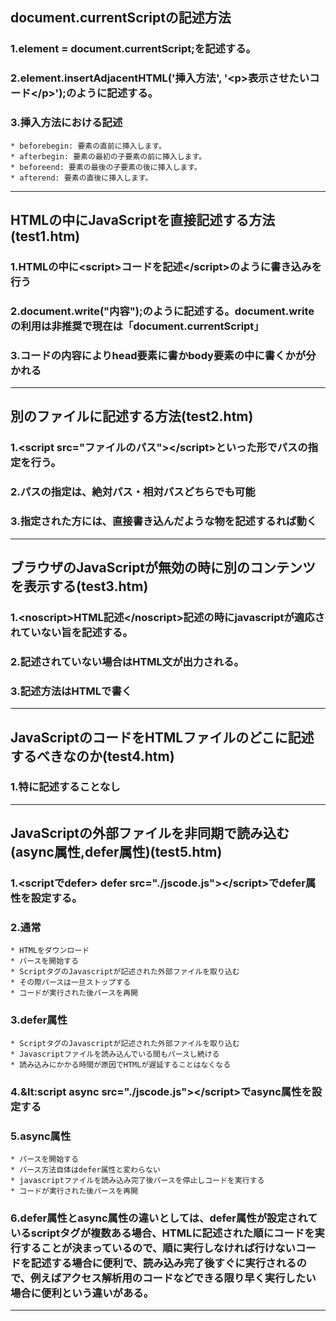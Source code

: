 ## document.currentScriptの記述方法

### 1.element = document.currentScript;を記述する。
### 2.element.insertAdjacentHTML('挿入方法', '&lt;p&gt;表示させたいコード&lt;/p&gt;');のように記述する。
### 3.挿入方法における記述
    * beforebegin: 要素の直前に挿入します。
    * afterbegin: 要素の最初の子要素の前に挿入します。
    * beforeend: 要素の最後の子要素の後に挿入します。
    * afterend: 要素の直後に挿入します。
---

## HTMLの中にJavaScriptを直接記述する方法(test1.htm)

### 1.HTMLの中に&lt;script&gt;コードを記述&lt;/script&gt;のように書き込みを行う
### 2.document.write("内容");のように記述する。document.write の利用は非推奨で現在は「document.currentScript」
### 3.コードの内容によりhead要素に書かbody要素の中に書くかが分かれる
---

## 別のファイルに記述する方法(test2.htm)
### 1.&lt;script src="ファイルのパス"&gt;&lt;/script&gt;といった形でパスの指定を行う。
### 2.パスの指定は、絶対パス・相対パスどちらでも可能
### 3.指定された方には、直接書き込んだような物を記述するれば動く
---

## ブラウザのJavaScriptが無効の時に別のコンテンツを表示する(test3.htm)
### 1.&lt;noscript&gt;HTML記述&lt;/noscript&gt;記述の時にjavascriptが適応されていない旨を記述する。
### 2.記述されていない場合はHTML文が出力される。
### 3.記述方法はHTMLで書く
---

## JavaScriptのコードをHTMLファイルのどこに記述するべきなのか(test4.htm)
### 1.特に記述することなし
---

## JavaScriptの外部ファイルを非同期で読み込む(async属性,defer属性)(test5.htm)
### 1.&lt;scriptでdefer&gt; defer src="./jscode.js"&gt;&lt;/script&gt;でdefer属性を設定する。
### 2.通常
    * HTMLをダウンロード
    * パースを開始する
    * ScriptタグのJavascriptが記述された外部ファイルを取り込む
    * その際パースは一旦ストップする
    * コードが実行された後パースを再開
### 3.defer属性
    * ScriptタグのJavascriptが記述された外部ファイルを取り込む
    * Javascriptファイルを読み込んでいる間もパースし続ける
    * 読み込みにかかる時間が原因でHTMLが遅延することはなくなる
### 4.&lt:script async src="./jscode.js"&gt;&lt;/script&gt;でasync属性を設定する
### 5.async属性
    * パースを開始する
    * パース方法自体はdefer属性と変わらない
    * javascriptファイルを読み込み完了後パースを停止しコードを実行する
    * コードが実行された後パースを再開
### 6.defer属性とasync属性の違いとしては、defer属性が設定されているscriptタグが複数ある場合、HTMLに記述された順にコードを実行することが決まっているので、順に実行しなければ行けないコードを記述する場合に便利で、読み込み完了後すぐに実行されるので、例えばアクセス解析用のコードなどできる限り早く実行したい場合に便利という違いがある。
---


